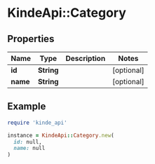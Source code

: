# KindeApi::Category

## Properties

| Name | Type | Description | Notes |
| ---- | ---- | ----------- | ----- |
| **id** | **String** |  | [optional] |
| **name** | **String** |  | [optional] |

## Example

```ruby
require 'kinde_api'

instance = KindeApi::Category.new(
  id: null,
  name: null
)
```

